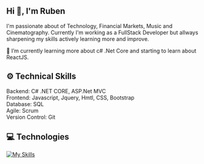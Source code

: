## Hi 👋, I'm Ruben

<p dir=auto>
	I'm passionate about of Technology, Financial Markets, Music and Cinematography.
	Currently I'm working as a FullStack Developer but allways sharpening my skills actively learning more and improve.
</p>

 🌱 I’m currently learning more about c# .Net Core and starting to learn about ReactJS.

## ⚙️ Technical Skills
<p dir=auto>
	Backend: C# .NET CORE, ASP.Net MVC
	<br>
	Frontend: Javascript, Jquery, Hmtl, CSS, Bootstrap
	<br>
	Database: SQL
	<br>
	Agile: Scrum
	<br>
	Version Control: Git
</p>

## 💻 Technologies

[![My Skills](https://skillicons.dev/icons?i=cs,dotnet,js,jquery,html,css,bootstrap,git,github)](https://skillicons.dev)


<!--
**rubenfpinto/rubenfpinto** is a ✨ _special_ ✨ repository because its `README.md` (this file) appears on your GitHub profile.

Here are some ideas to get you started:

- 🔭 I’m currently working on ...
- 🌱 I’m currently learning ...
- 👯 I’m looking to collaborate on ...
- 🤔 I’m looking for help with ...
- 💬 Ask me about ...
- 📫 How to reach me: ...
- 😄 Pronouns: ...
- ⚡ Fun fact: ...
-->
